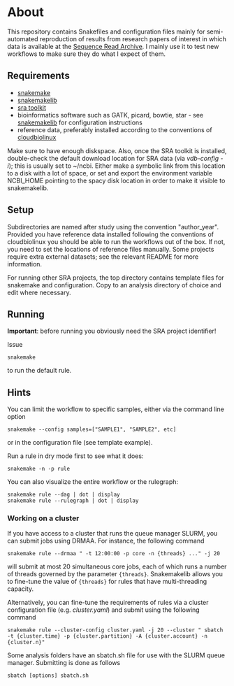 # About #

This repository contains Snakefiles and configuration files mainly for
semi-automated reproduction of results from research papers of
interest in which data is available at the [Sequence Read Archive](http://www.ncbi.nlm.nih.gov/sra). I mainly use it to test new workflows to make sure they do what I expect of them.

## Requirements ##

- [snakemake](https://bitbucket.org/johanneskoester/snakemake/wiki/Home)
- [snakemakelib](https://github.com/percyfal/snakemakelib)
- [sra toolkit](http://www.ncbi.nlm.nih.gov/Traces/sra/?view=software)
- bioinformatics software such as GATK, picard, bowtie, star - see [snakemakelib](http://snakemakelib.readthedocs.org) for configuration instructions
- reference data, preferably installed according to the conventions of [cloudbiolinux](https://github.com/chapmanb/cloudbiolinux#biological-data)

Make sure to have enough diskspace. Also, once the SRA toolkit is
installed, double-check the default download location for SRA data
(via *vdb-config -i*); this is usually set to ~/ncbi. Either make a
symbolic link from this location to a disk with a lot of space, or set
and export the environment variable NCBI_HOME pointing to the spacy
disk location in order to make it visible to snakemakelib.

## Setup ##

Subdirectories are named after study using the convention
"author_year". Provided you have reference data installed following
the conventions of cloudbiolinux you should be able to run the
workflows out of the box. If not, you need to set the locations of
reference files manually. Some projects require extra external
datasets; see the relevant README for more information.

For running other SRA projects, the top directory contains template
files for snakemake and configuration. Copy to an analysis directory
of choice and edit where necessary.

## Running ##

**Important**: before running you obviously need the SRA project
identifier!

Issue

	snakemake

to run the default rule.

## Hints ##

You can limit the workflow to specific samples, either via the command line option

	snakemake --config samples=["SAMPLE1", "SAMPLE2", etc]

or in the configuration file (see template example).

Run a rule in dry mode first to see what it does:

	snakemake -n -p rule

You can also visualize the entire workflow or the rulegraph:

	snakemake rule --dag | dot | display
	snakemake rule --rulegraph | dot | display

### Working on a cluster ###

If you have access to a cluster that runs the queue manager SLURM, you
can submit jobs using DRMAA. For instance, the following command

	snakemake rule --drmaa " -t 12:00:00 -p core -n {threads} ..." -j 20

will submit at most 20 simultaneous core jobs, each of which runs a
number of threads governed by the parameter `{threads}`. Snakemakelib
allows you to fine-tune the value of `{threads}` for rules that have
multi-threading capacity.

Alternatively, you can fine-tune the requirements of rules via a
cluster configuration file (e.g. *cluster.yaml*) and submit using the
following command

	snakemake rule --cluster-config cluster.yaml -j 20 --cluster " sbatch -t {cluster.time} -p {cluster.partition} -A {cluster.account} -n {cluster.n}"

Some analysis folders have an sbatch.sh file for use with the SLURM
queue manager. Submitting is done as follows

	sbatch [options] sbatch.sh

